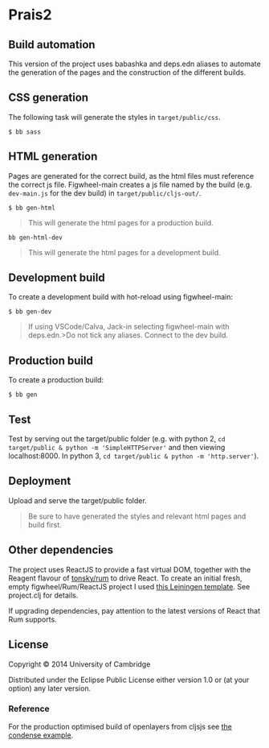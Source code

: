 # Prais2

## Build automation

This version of the project uses babashka and deps.edn aliases to automate the generation of the pages and the construction of the different builds.

## CSS generation

The following task will generate the styles in `target/public/css`.

```shell
$ bb sass
```

## HTML generation

Pages are generated for the correct build, as the html files must reference the correct js file. Figwheel-main creates a js file named by the build (e.g. `dev-main.js` for the dev build) in `target/public/cljs-out/`.

```shell
$ bb gen-html 
```
> This will generate the html pages for a production build.


```shell
bb gen-html-dev 
```
> This will generate the html pages for a development build.

## Development build

To create a development build with hot-reload using figwheel-main:

```shell
$ bb gen-dev
```
>If using VSCode/Calva, Jack-in selecting figwheel-main with deps.edn.>Do not tick any aliases.
>Connect to the dev build.

## Production build

To create a production build:

```shell
$ bb gen 
```

<!-- 
The old Leingingen and classic figwheel build is decribed in the commented out section below.


Communicating the risks of infant surgery.
# Updated development builds
## Development builds


> We've switched the main development build to use IntelliJ (community edition with the Cursive plugin) plus Figwheel.
> To run SASS as part of the build follow the Fighwel instructions for working with cursive, but make a
> run configuration that uses script/figwheel.clj rather than script/repl.clj.

> Instructions below are for a SASS-less emacs build. You can switch to this by changing the project.clj
> figwheel dependencies back to the default figwheel setup so figwheel-sidecar is no longer used. If you do this
> you'll also need to add in SASS. Probably easiest to add it to gulp.

There are two development builds - one for [devcards](https://github.com/bhauman/devcards) and one for the PRAIS2 site. The devcards build is good for testing and visualising code and site components. You can switch between these two options at run time.


This is a ClojureScript project. To create a development environment from scratch you will need to install:

* A Java virtual machine. (e.g. A [recent JRE from Oracle](http://www.oracle.com/technetwork/java/javase/downloads/index.html))
* Leiningen. Follow [these installation instructions](http://leiningen.org/), which will provide the `lein` command.
* A suitable text editor. I originally used emacs with an [emacs-live set up](http://overtone.github.io/emacs-live/) for clojurescript development, but later switched to IntelliJ community edition with the Cursive plugin. Another good alternative is the Atom editor with the Proto-REPL plugin.
>
Once you have leiningen installed, get an interactive development environment for running by typing:
```
git clone https://github.com/gmp26/prais2cljs.git prais2
cd prais2
lein figwheel
```
in a terminal or command line window. This will download and install all other dependencies and launch a local development server. 

### Setting up IntelliJ

Create run configuration with options below.

* Change to Clojure Main REPL.
* In Common Option - Parameters add "script/figwheel.clj"

### Switching builds

In a REPL, say `(switch-to-build :devcards)` or `(switch-to-build :dev)`.

### To work with devcards

Open your browser at http://localhost:3449/cards.html to view. Once a browser connects you will have a REPL executing there allowing you to test cljs functions in situ. Use clojure's `in-ns` function to switch namespace to the source file you are working on. Source maps are provided so you are able to step through clojurescript code in Chrome Developer Tools.

### To work with the site
Open your browser at http://localhost:3449/index.html to view.

In both development builds, 
[Figwheel](https://github.com/bhauman/lein-figwheel) gives you live reloading into the browser. 


Production build
----------------

To clean all compiled files:

    lein clean

To create a production build run:

    lein cljsbuild once min

-->

## Test

Test by serving out the target/public folder (e.g. with python 2, `cd target/public & python -m 'SimpleHTTPServer'` and then viewing localhost:8000. In python 3, `cd target/public & python -m 'http.server'`).

## Deployment

Upload and serve the target/public folder.
> Be sure to have generated the styles and relevant html pages and build first.

## Other dependencies

The project uses ReactJS to provide a fast virtual DOM, together with the Reagent flavour
of [tonsky/rum](https://github.com/tonsky/rum) to drive React. To create an initial fresh, empty figwheel/Rum/ReactJS project I used [this Leiningen template](https://github.com/gmp26/fwrum). See project.clj for details.

If upgrading dependencies, pay attention to the latest versions of React that Rum supports.

## License

Copyright © 2014 University of Cambridge

Distributed under the Eclipse Public License either version 1.0 or (at your option) any later version.

### Reference

For the production optimised build of openlayers from cljsjs see [the condense example](https://github.com/condense/example_openlayers_cljsjs). 

